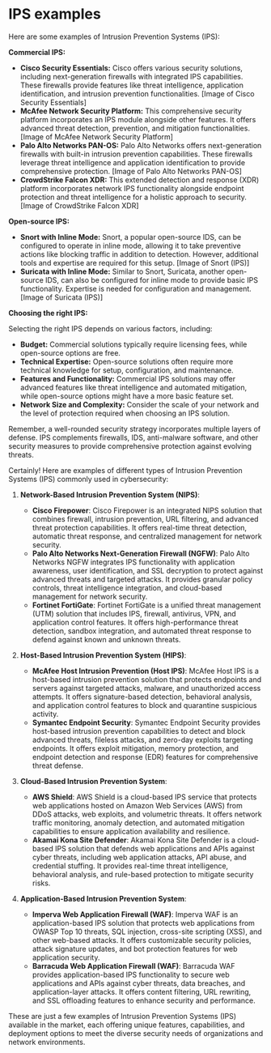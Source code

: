 # IPS examples

Here are some examples of Intrusion Prevention Systems (IPS):

**Commercial IPS:**

* **Cisco Security Essentials:** Cisco offers various security solutions, including next-generation firewalls with integrated IPS capabilities. These firewalls provide features like threat intelligence, application identification, and intrusion prevention functionalities.
[Image of Cisco Security Essentials]
* **McAfee Network Security Platform:** This comprehensive security platform incorporates an IPS module alongside other features. It offers advanced threat detection, prevention, and mitigation functionalities.
[Image of McAfee Network Security Platform]
* **Palo Alto Networks PAN-OS:** Palo Alto Networks offers next-generation firewalls with built-in intrusion prevention capabilities. These firewalls leverage threat intelligence and application identification to provide comprehensive protection.
[Image of Palo Alto Networks PAN-OS]
* **CrowdStrike Falcon XDR:** This extended detection and response (XDR) platform incorporates network IPS functionality alongside endpoint protection and threat intelligence for a holistic approach to security.
[Image of CrowdStrike Falcon XDR]

**Open-source IPS:**

* **Snort with Inline Mode:** Snort, a popular open-source IDS, can be configured to operate in inline mode, allowing it to take preventive actions like blocking traffic in addition to detection. However, additional tools and expertise are required for this setup.
[Image of Snort (IPS)]
* **Suricata with Inline Mode:** Similar to Snort, Suricata, another open-source IDS, can also be configured for inline mode to provide basic IPS functionality. Expertise is needed for configuration and management.
[Image of Suricata (IPS)]

**Choosing the right IPS:**

Selecting the right IPS depends on various factors, including:

* **Budget:** Commercial solutions typically require licensing fees, while open-source options are free.
* **Technical Expertise:** Open-source solutions often require more technical knowledge for setup, configuration, and maintenance.
* **Features and Functionality:** Commercial IPS solutions may offer advanced features like threat intelligence and automated mitigation, while open-source options might have a more basic feature set.
* **Network Size and Complexity:** Consider the scale of your network and the level of protection required when choosing an IPS solution.

Remember, a well-rounded security strategy incorporates multiple layers of defense. IPS complements firewalls, IDS, anti-malware software, and other security measures to provide comprehensive protection against evolving threats. 

Certainly! Here are examples of different types of Intrusion Prevention Systems (IPS) commonly used in cybersecurity:

1. **Network-Based Intrusion Prevention System (NIPS)**:
   - **Cisco Firepower**: Cisco Firepower is an integrated NIPS solution that combines firewall, intrusion prevention, URL filtering, and advanced threat protection capabilities. It offers real-time threat detection, automatic threat response, and centralized management for network security.
   - **Palo Alto Networks Next-Generation Firewall (NGFW)**: Palo Alto Networks NGFW integrates IPS functionality with application awareness, user identification, and SSL decryption to protect against advanced threats and targeted attacks. It provides granular policy controls, threat intelligence integration, and cloud-based management for network security.
   - **Fortinet FortiGate**: Fortinet FortiGate is a unified threat management (UTM) solution that includes IPS, firewall, antivirus, VPN, and application control features. It offers high-performance threat detection, sandbox integration, and automated threat response to defend against known and unknown threats.

2. **Host-Based Intrusion Prevention System (HIPS)**:
   - **McAfee Host Intrusion Prevention (Host IPS)**: McAfee Host IPS is a host-based intrusion prevention solution that protects endpoints and servers against targeted attacks, malware, and unauthorized access attempts. It offers signature-based detection, behavioral analysis, and application control features to block and quarantine suspicious activity.
   - **Symantec Endpoint Security**: Symantec Endpoint Security provides host-based intrusion prevention capabilities to detect and block advanced threats, fileless attacks, and zero-day exploits targeting endpoints. It offers exploit mitigation, memory protection, and endpoint detection and response (EDR) features for comprehensive threat defense.

3. **Cloud-Based Intrusion Prevention System**:
   - **AWS Shield**: AWS Shield is a cloud-based IPS service that protects web applications hosted on Amazon Web Services (AWS) from DDoS attacks, web exploits, and volumetric threats. It offers network traffic monitoring, anomaly detection, and automated mitigation capabilities to ensure application availability and resilience.
   - **Akamai Kona Site Defender**: Akamai Kona Site Defender is a cloud-based IPS solution that defends web applications and APIs against cyber threats, including web application attacks, API abuse, and credential stuffing. It provides real-time threat intelligence, behavioral analysis, and rule-based protection to mitigate security risks.

4. **Application-Based Intrusion Prevention System**:
   - **Imperva Web Application Firewall (WAF)**: Imperva WAF is an application-based IPS solution that protects web applications from OWASP Top 10 threats, SQL injection, cross-site scripting (XSS), and other web-based attacks. It offers customizable security policies, attack signature updates, and bot protection features for web application security.
   - **Barracuda Web Application Firewall (WAF)**: Barracuda WAF provides application-based IPS functionality to secure web applications and APIs against cyber threats, data breaches, and application-layer attacks. It offers content filtering, URL rewriting, and SSL offloading features to enhance security and performance.

These are just a few examples of Intrusion Prevention Systems (IPS) available in the market, each offering unique features, capabilities, and deployment options to meet the diverse security needs of organizations and network environments.